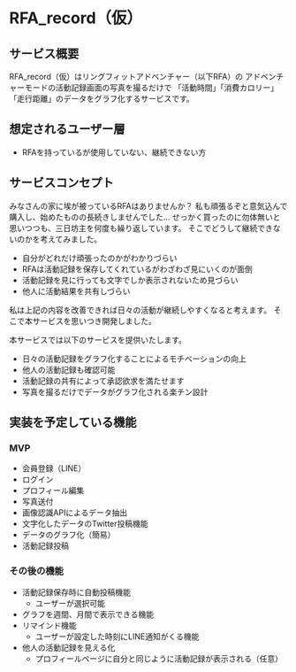 # RFA_record（仮）

## サービス概要
RFA_record（仮）はリングフィットアドベンチャー（以下RFA）の
アドベンチャーモードの活動記録画面の写真を撮るだけで
「活動時間」「消費カロリー」「走行距離」のデータをグラフ化するサービスです。

## 想定されるユーザー層
- RFAを持っているが使用していない、継続できない方

## サービスコンセプト
みなさんの家に埃が被っているRFAはありませんか？
私も頑張るぞと意気込んで購入し、始めたものの長続きしませんでした...
せっかく買ったのに勿体無いと思いつつも、三日坊主を何度も繰り返しています。
そこでどうして継続できないのかを考えてみました。
- 自分がどれだけ頑張ったのかがわかりづらい
- RFAは活動記録を保存してくれているがわざわざ見にいくのが面倒
- 活動記録を見に行っても文字でしか表示されないため見づらい
- 他人に活動結果を共有しづらい

私は上記の内容を改善できれば日々の活動が継続しやすくなると考えます。
そこで本サービスを思いつき開発しました。

本サービスでは以下のサービスを提供いたします。
- 日々の活動記録をグラフ化することによるモチベーションの向上
- 他人の活動記録も確認可能
- 活動記録の共有によって承認欲求を満たせます
- 写真を撮るだけでデータがグラフ化される楽チン設計

## 実装を予定している機能
### MVP
- 会員登録（LINE）
- ログイン
- プロフィール編集
- 写真送付
- 画像認識APIによるデータ抽出
- 文字化したデータのTwitter投稿機能
- データのグラフ化（簡易）
- 活動記録投稿

### その後の機能
- 活動記録保存時に自動投稿機能
  - ユーザーが選択可能
- グラフを週間、月間で表示できる機能
- リマインド機能
  - ユーザーが設定した時刻にLINE通知がくる機能
- 他人の活動記録を見える化
  - プロフィールページに自分と同じように活動記録が表示される（任意）
